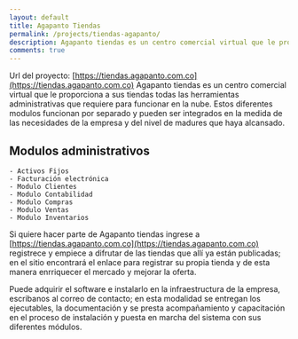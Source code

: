 ```yaml
---
layout: default
title: Agapanto Tiendas
permalink: /projects/tiendas-agapanto/
description: Agapanto tiendas es un centro comercial virtual que le proporciona a sus tiendas todas las herramientas administrativas.
comments: true
---
```

Url del proyecto:
[https://tiendas.agapanto.com.co](https://tiendas.agapanto.com.co)
Agapanto tiendas es un centro comercial virtual que le proporciona a sus tiendas todas las herramientas administrativas que requiere para funcionar en la nube. Estos diferentes modulos funcionan por separado y pueden ser integrados en la medida de las necesidades de la empresa y del nivel de madures que haya alcansado.

## Modulos administrativos
    - Activos Fijos
    - Facturación electrónica
    - Modulo Clientes
    - Modulo Contabilidad
    - Modulo Compras
    - Modulo Ventas
    - Modulo Inventarios
    
Si quiere hacer parte de Agapanto tiendas ingrese a [https://tiendas.agapanto.com.co](https://tiendas.agapanto.com.co) registrece y empiece a difrutar de las tiendas que allí ya están publicadas; en el sitio encontrará el enlace para registrar su propia tienda y de esta manera enrriquecer el mercado y mejorar la oferta.

Puede adquirir el software e instalarlo en la infraestructura de la empresa, escribanos al correo de contacto; en esta modalidad se entregan los ejecutables, la documentación y se presta acompañamiento y capacitación en el proceso de instalación y puesta en marcha del sistema con sus diferentes módulos.
